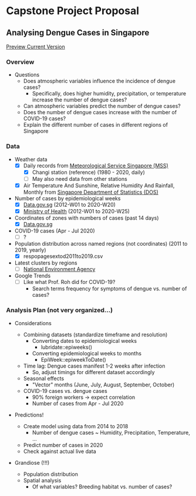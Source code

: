 # Capstone Project Proposal

## Analysing Dengue Cases in Singapore

[Preview Current Version](https://roscoelai.github.io/dasr2020capstone/results/project_proposal.html)

### Overview
- Questions
  - Does atmospheric variables influence the incidence of dengue cases?
    - Specifically, does higher humidity, precipitation, or temperature increase the number of dengue cases?
  - Can atmospheric variables predict the number of dengue cases?
  - Does the number of dengue cases increase with the number of COVID-19 cases?
  - Explain the different number of cases in different regions of Singapore

### Data
- Weather data
  - [x] Daily records from [Meteorological Service Singapore (MSS)](http://www.weather.gov.sg/climate-historical-daily/)
    - [x] Changi station (reference) (1980 - 2020, daily)
    - [ ] May also need data from other stations
  - [x] Air Temperature And Sunshine, Relative Humidity And Rainfall, Monthly from [Singapore Department of Statistics (DOS)](https://www.tablebuilder.singstat.gov.sg/publicfacing/api/csv/title/15306.csv)
- Number of cases by epidemiological weeks
  - [x] [Data.gov.sg](https://data.gov.sg/dataset?q=Dengue) (2012-W01 to 2020-W20)
  - [x] [Ministry of Health](https://www.moh.gov.sg/docs/librariesprovider5/diseases-updates/weekly-infectious-disease-bulletin-year-2020ea2c0b1cec1549009844537d52f2377f.xlsx) (2012-W01 to 2020-W25)
- Coordinates of zones with numbers of cases (past 14 days)
  - [x] [Data.gov.sg](https://data.gov.sg/dataset?q=Dengue)
- COVID-19 cases (Apr - Jul 2020)
  - [ ] ?
- Population distribution across named regions (not coordinates) (2011 to 2019, yearly)
  - [x] respopagesextod2011to2019.csv
- Latest clusters by regions
  - [ ] [National Environment Agency](https://www.nea.gov.sg/dengue-zika/dengue/dengue-clusters)
- Google Trends
  - [ ] Like what Prof. Roh did for COVID-19?
    - Search terms frequency for symptoms of dengue vs. number of cases?

### Analysis Plan (not very organized...)
- Considerations
  - Combining datasets (standardize timeframe and resolution)
    - Converting dates to epidemiological weeks
      - lubridate::epiweeks()
    - Converting epidemiological weeks to months
      - EpiWeek::epiweekToDate()
  - Time lag: Dengue cases manifest 1-2 weeks after infection
    - So, adjust timings for different dataset accordingly
  - Seasonal effects
    - "Vector" months (June, July, August, September, October)
  - COVID-19 cases vs. dengue cases
    - 90% foreign workers -> expect correlation
    - Number of cases from Apr - Jul 2020

- Predictions!
  - Create model using data from 2014 to 2018
    - Number of dengue cases ~ Humidity, Precipitation, Temperature, ...
  - Predict number of cases in 2020
  - Check against actual live data

- Grandiose (!!!)
  - Population distribution
  - Spatial analysis
    - Of what variables? Breeding habitat vs. number of cases?
